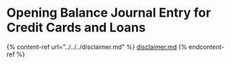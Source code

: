 # Opening Balance Journal Entry for Credit Cards and Loans

{% content-ref url="../../../disclaimer.md" %}
[disclaimer.md](../../../disclaimer.md)
{% endcontent-ref %}
